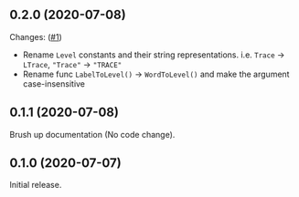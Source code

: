 ## 0.2.0 (2020-07-08)

Changes: ([#1](https://github.com/progrhyme/go-lv/pull/1))

- Rename `Level` constants and their string representations. i.e. `Trace` -> `LTrace`, `"Trace"` -> `"TRACE"`
- Rename func `LabelToLevel()` -> `WordToLevel()` and make the argument case-insensitive

## 0.1.1 (2020-07-08)

Brush up documentation (No code change).

## 0.1.0 (2020-07-07)

Initial release.
